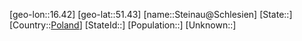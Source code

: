 ﻿---
location: [51.43,16.42]
type: City
tags:
- geo/City


SpocWebEntityId: 34547
isDeleted: false
confidential: public

---
[geo-lon::16.42]
[geo-lat::51.43]
[name::Steinau@Schlesien]
[State::]
[Country::[Poland](geo/Continent/Europe/Poland.md)]
[StateId::]
[Population::]
[Unknown::]

